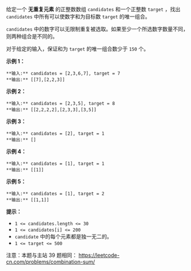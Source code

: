 给定一个 **无重复元素** 的正整数数组 `candidates` 和一个正整数 `target` ，找出 `candidates`
中所有可以使数字和为目标数 `target` 的唯一组合。

`candidates` 中的数字可以无限制重复被选取。如果至少一个所选数字数量不同，则两种组合是不同的。

对于给定的输入，保证和为 `target` 的唯一组合数少于 `150` 个。



**示例  1：**

    
    
    **输入:** candidates = [2,3,6,7], target = 7
    **输出:** [[7],[2,2,3]]
    

**示例  2：**

    
    
    **输入:** candidates = [2,3,5], target = 8
    **输出:** [[2,2,2,2],[2,3,3],[3,5]]

**示例 3：**

    
    
    **输入:** candidates = [2], target = 1
    **输出:** []
    

**示例 4：**

    
    
    **输入:** candidates = [1], target = 1
    **输出:** [[1]]
    

**示例 5：**

    
    
    **输入:** candidates = [1], target = 2
    **输出:** [[1,1]]
    



**提示：**

  * `1 <= candidates.length <= 30`
  * `1 <= candidates[i] <= 200`
  * `candidate` 中的每个元素都是独一无二的。
  * `1 <= target <= 500`



注意：本题与主站 39 题相同： <https://leetcode-cn.com/problems/combination-sum/>

